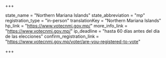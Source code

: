 +++

state_name = "Northern Mariana Islands"
state_abbreviation = "mp"
registration_type = "in-person"
translationKey = "Northern Mariana Islands"
hp_link = "https://www.votecnmi.gov.mp/"
more_info_link = "https://www.votecnmi.gov.mp/"
ip_deadline = "hasta 60 días antes del día de las elecciones"
confirm_registration_link = "https://www.votecnmi.gov.mp/voter/are-you-registered-to-vote"

+++